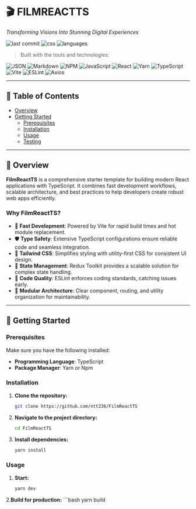 # 🎬 FILMREACTTS

*Transforming Visions Into Stunning Digital Experiences*

![last commit](https://img.shields.io/badge/last%20commit-today-brightgreen)
![css](https://img.shields.io/badge/css-47.7%25-blue)
![languages](https://img.shields.io/badge/languages-4-informational)

> Built with the tools and technologies:

![JSON](https://img.shields.io/badge/-JSON-black?logo=json)
![Markdown](https://img.shields.io/badge/-Markdown-black?logo=markdown)
![NPM](https://img.shields.io/badge/-npm-red?logo=npm)
![JavaScript](https://img.shields.io/badge/-JavaScript-yellow?logo=javascript)
![React](https://img.shields.io/badge/-React-61DAFB?logo=react)
![Yarn](https://img.shields.io/badge/-Yarn-2C8EBB?logo=yarn)
![TypeScript](https://img.shields.io/badge/-TypeScript-007ACC?logo=typescript)
![Vite](https://img.shields.io/badge/-Vite-646CFF?logo=vite)
![ESLint](https://img.shields.io/badge/-ESLint-4B32C3?logo=eslint)
![Axios](https://img.shields.io/badge/-Axios-5A29E4?logo=axios)

---

## 📑 Table of Contents

- [Overview](#overview)
- [Getting Started](#getting-started)
  - [Prerequisites](#prerequisites)
  - [Installation](#installation)
  - [Usage](#usage)
  - [Testing](#testing)

---

## 📌 Overview

**FilmReactTS** is a comprehensive starter template for building modern React applications with TypeScript. It combines fast development workflows, scalable architecture, and best practices to help developers create robust web apps efficiently.

### Why FilmReactTS?

- 🚀 **Fast Development**: Powered by Vite for rapid build times and hot module replacement.
- 🛡️ **Type Safety**: Extensive TypeScript configurations ensure reliable code and seamless integration.
- 🎨 **Tailwind CSS**: Simplifies styling with utility-first CSS for consistent UI design.
- 🧠 **State Management**: Redux Toolkit provides a scalable solution for complex state handling.
- 🧹 **Code Quality**: ESLint enforces coding standards, catching issues early.
- 🧩 **Modular Architecture**: Clear component, routing, and utility organization for maintainability.

---

## 🚀 Getting Started

### Prerequisites

Make sure you have the following installed:

- **Programming Language**: TypeScript
- **Package Manager**: Yarn or Npm

### Installation

1. **Clone the repository:**

   ```bash
   git clone https://github.com/ntt236/FilmReactTS
2. **Navigate to the project directory:**

   ```bash
   cd FilmReactTS
3. **Install dependencies:**

    ```bash
    yarn install
### Usage
1. **Start:**
    ```bash
    yarn dev
2.**Build for production:**
    ```bash
    yarn build
